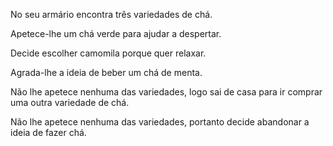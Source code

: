 No seu armário encontra três variedades de chá.

Apetece-lhe um chá verde para ajudar a despertar.

Decide escolher camomila porque quer relaxar.

Agrada-lhe a ideia de beber um chá de menta.

Não lhe apetece nenhuma das variedades, logo sai de casa para ir comprar uma outra variedade de chá.

Não lhe apetece nenhuma das variedades, portanto decide abandonar a ideia de fazer chá.
